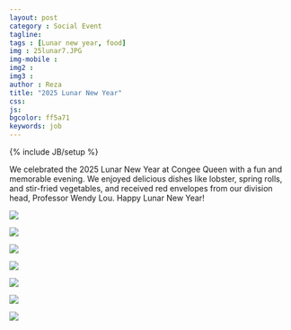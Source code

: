 ```yaml
---
layout: post
category : Social Event
tagline: 
tags : [Lunar new year, food]
img : 25lunar7.JPG
img-mobile : 
img2 : 
img3 : 
author : Reza
title: "2025 Lunar New Year"
css: 
js: 
bgcolor: ff5a71
keywords: job
---
```

{% include JB/setup %}


We celebrated the 2025 Lunar New Year at Congee Queen with a fun and memorable evening. 
We enjoyed delicious dishes like lobster, spring rolls, and stir-fried vegetables, and received 
red envelopes from our division head, Professor Wendy Lou. Happy Lunar New Year!


<!--more-->




![](/assets/images/post/25lunar1.JPG)

![](/assets/images/post/25lunar2.JPG)

![](/assets/images/post/25lunar3.JPG)

![](/assets/images/post/25lunar4.JPG)

![](/assets/images/post/25lunar5.JPG)

![](/assets/images/post/25lunar6.JPG)

![](/assets/images/post/25lunar7.JPG)

